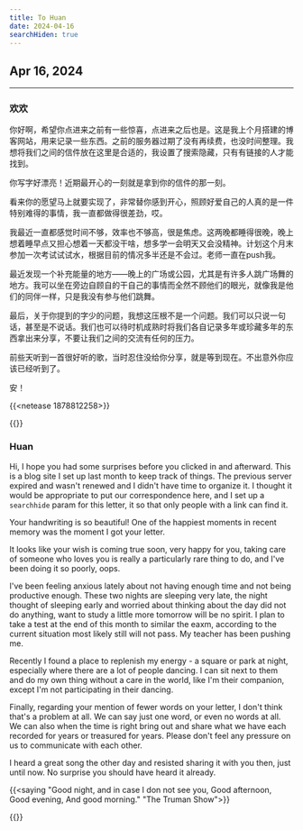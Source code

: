```yaml
---
title: To Huan
date: 2024-04-16
searchHiden: true
---
```


## Apr 16, 2024 

---

### 欢欢

你好啊，希望你点进来之前有一些惊喜，点进来之后也是。这是我上个月搭建的博客网站，用来记录一些东西。之前的服务器过期了没有再续费，也没时间整理。我想将我们之间的信件放在这里是合适的，我设置了搜索隐藏，只有有链接的人才能找到。

你写字好漂亮！近期最开心的一刻就是拿到你的信件的那一刻。

看来你的愿望马上就要实现了，非常替你感到开心，照顾好爱自己的人真的是一件特别难得的事情，我一直都做得很差劲，哎。

我最近一直都感觉时间不够，效率也不够高，很是焦虑。这两晚都睡得很晚，晚上想着睡早点又担心想着一天都没干啥，想多学一会明天又会没精神。计划这个月末参加一次考试试试水，根据目前的情况多半还是不会过。老师一直在push我。

最近发现一个补充能量的地方——晚上的广场或公园，尤其是有许多人跳广场舞的地方。我可以坐在旁边自顾自的干自己的事情而全然不顾他们的眼光，就像我是他们的同伴一样，只是我没有参与他们跳舞。

最后，关于你提到的字少的问题，我想这压根不是一个问题。我们可以只说一句话，甚至是不说话。我们也可以待时机成熟时将我们各自记录多年或珍藏多年的东西拿出来分享，不要让我们之间的交流有任何的压力。

前些天听到一首很好听的歌，当时忍住没给你分享，就是等到现在。不出意外你应该已经听到了。



安！

{{<netease 1878812258>}}

{{<collopse title="See the translation version">}}

### Huan

Hi, I hope you had some surprises before you clicked in and afterward. This is a blog site I set up last month to keep track of things. The previous server expired and wasn't renewed and I didn't have time to organize it. I thought it would be appropriate to put our correspondence here, and I set up a `searchhide` param for this letter,  it so that only people with a link can find it.

Your handwriting is so beautiful! One of the happiest moments in recent memory was the moment I got your letter.

It looks like your wish is coming true soon, very happy for you, taking care of someone who loves you is really a particularly rare thing to do, and I've been doing it so poorly, oops.

I've been feeling anxious lately about not having enough time and not being productive enough. These two nights are sleeping very late, the night thought of sleeping early and worried about thinking about the day did not do anything, want to study a little more tomorrow will be no spirit. I plan to take a test at the end of this month to similar the eaxm, according to the current situation most likely still will not pass. My teacher has been pushing me.

Recently I found a place to replenish my energy - a square or park at night, especially where there are a lot of people dancing. I can sit next to them and do my own thing without a care in the world, like I'm their companion, except I'm not participating in their dancing.

Finally, regarding your mention of fewer words on your letter, I don't think that's a problem at all. We can say just one word, or even no words at all. We can also when the time is right bring out and share what we have each recorded for years or treasured for years. Please don't feel any pressure on us to communicate with each other.

I heard a great song the other day and resisted sharing it with you then, just until now. No surprise you should have heard it already.

{{<saying "Good night, and in case I don not see you, Good afternoon, Good evening, And good morning." "The Truman Show">}}

{{</collopse>}}
